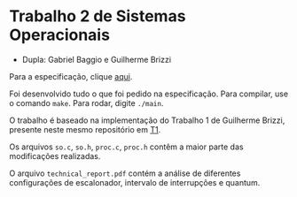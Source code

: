 # Trabalho 2 de Sistemas Operacionais

- Dupla: Gabriel Baggio e Guilherme Brizzi

Para a especificação, clique [aqui](./specification.md).

Foi desenvolvido tudo o que foi pedido na especificação. Para compilar, use o comando `make`. Para rodar, digite `./main`.

O trabalho é baseado na implementação do Trabalho 1 de Guilherme Brizzi, presente neste mesmo repositório em [T1](https://github.com/brizzigui/so24b/tree/main/Trabalhos/t1).

Os arquivos `so.c`, `so.h`, `proc.c`, `proc.h` contêm a maior parte das modificações realizadas.

O arquivo `technical_report.pdf` contém a análise de diferentes configurações de escalonador, intervalo de interrupções e quantum.